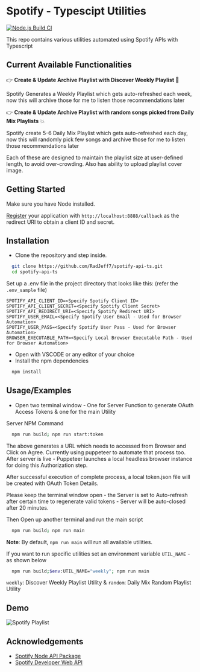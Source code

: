 # Spotify - Typescipt Utilities

[![Node.js Build CI](https://github.com/RadJeff7/spotify-api-ts/actions/workflows/build.yml/badge.svg?branch=master)](https://github.com/RadJeff7/spotify-api-ts/actions/workflows/build.yml)

This repo contains various utilities automated using Spotify APIs with Typescript

## Current Available Functionalities

👉 **Create & Update Archive Playlist with Discover Weekly Playlist** 🚀

Spotify Generates a Weekly Playlist which gets auto-refreshed each week, now this will archive those for me to listen those recommendations later

👉 **Create & Update Archive Playlist with random songs picked from Daily Mix Playlists** 💥

Spotify create 5-6 Daily Mix Playlist which gets auto-refreshed each day, now this will randomly pick few songs and archive those for me to listen those recommendations later

Each of these are designed to maintain the playlist size at user-defined length, to avoid over-crowding. Also has ability to upload playlist cover image.

## Getting Started

Make sure you have Node installed.

[Register](https://developer.spotify.com/documentation/general/guides/authorization/app-settings/) your application with `http://localhost:8888/callback` as the redirect URI to obtain a client ID and secret.

## Installation

- Clone the repository and step inside.

```bash
  git clone https://github.com/RadJeff7/spotify-api-ts.git
  cd spotify-api-ts
```

Set up a .env file in the project directory that looks like this: (refer the `.env_sample` file)

```
SPOTIFY_API_CLIENT_ID=<Specify Spotify Client ID>
SPOTIFY_API_CLIENT_SECRET=<Specify Spotify Client Secret>
SPOTIFY_API_REDIRECT_URI=<Specify Spotify Redirect URI>
SPOTIFY_USER_EMAIL=<Specify Spotify User Email - Used for Browser Automation>
SPOTIFY_USER_PASS=<Specify Spotify User Pass - Used for Browser Automation>
BROWSER_EXECUTABLE_PATH=<Specify Local Browser Executable Path - Used for Browser Automation>
```

- Open with VSCODE or any editor of your choice
- Install the npm dependencies

```bash
  npm install
```

## Usage/Examples

- Open two terminal window - One for Server Function to generate OAuth Access Tokens & one for the main Utility

Server NPM Command

```bash
  npm run build; npm run start:token
```

The above generates a URL which needs to accessed from Browser and Click on Agree. Currently using puppeteer to automate that process too. After server is live - Puppeteer launches a local headless browser instance for doing this Authorization step.

After successful execution of complete process, a local token.json file will be created with OAuth Token Details.

Please keep the terminal window open - the Server is set to Auto-refresh after certain time to regenerate valid tokens - Server will be auto-closed after 20 minutes.

Then Open up another terminal and run the main script

```bash
  npm run build; npm run main
```

**Note**: By default, `npm run main` will run all available utilities.

If you want to run specific utilities set an environment variable `UTIL_NAME` - as shown below

```bash
  npm run build;$env:UTIL_NAME="weekly"; npm run main
```

`weekly`: Discover Weekly Playlist Utility & `random`: Daily Mix Random Playlist Utility

## Demo

![Spotify Playlist](https://user-images.githubusercontent.com/53948620/226859162-35ba3b5c-91dd-4b2c-926a-d3b773135db9.png)

## Acknowledgements

- [Spotify Node API Package](https://github.com/thelinmichael/spotify-web-api-node)
- [Spotify Developer Web API](https://developer.spotify.com/documentation/web-api/reference/#/)
